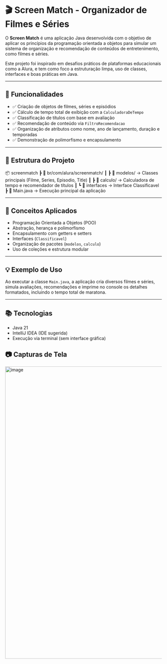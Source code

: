 # 🎬 Screen Match - Organizador de Filmes e Séries

O **Screen Match** é uma aplicação Java desenvolvida com o objetivo de aplicar os princípios da programação orientada a objetos para simular um sistema de organização e recomendação de conteúdos de entretenimento, como filmes e séries.

Este projeto foi inspirado em desafios práticos de plataformas educacionais como a Alura, e tem como foco a estruturação limpa, uso de classes, interfaces e boas práticas em Java.

---

## 🚀 Funcionalidades

- ✅ Criação de objetos de filmes, séries e episódios
- ✅ Cálculo de tempo total de exibição com a `CalculadoraDeTempo`
- ✅ Classificação de títulos com base em avaliação
- ✅ Recomendação de conteúdo via `FiltroRecomendacao`
- ✅ Organização de atributos como nome, ano de lançamento, duração e temporadas
- ✅ Demonstração de polimorfismo e encapsulamento

---

## 🧩 Estrutura do Projeto

📦 screenmatch
┣ 📂 br/com/alura/screenmatch/
┃ ┣ 📂 modelos/ → Classes principais (Filme, Series, Episodio, Title)
┃ ┣ 📂 calculo/ → Calculadora de tempo e recomendador de títulos
┃ ┗ 📜 interfaces → Interface Classificavel
┣ 📜 Main.java → Execução principal da aplicação


---

## 🧠 Conceitos Aplicados

- Programação Orientada a Objetos (POO)
- Abstração, herança e polimorfismo
- Encapsulamento com getters e setters
- Interfaces (`Classificavel`)
- Organização de pacotes (`modelos`, `calculo`)
- Uso de coleções e estrutura modular

---

## 💡 Exemplo de Uso

Ao executar a classe `Main.java`, a aplicação cria diversos filmes e séries, simula avaliações, recomendações e imprime no console os detalhes formatados, incluindo o tempo total de maratona.

---

## 📚 Tecnologias

- Java 21
- IntelliJ IDEA (IDE sugerida)
- Execução via terminal (sem interface gráfica)

## 📷 Capturas de Tela

<img width="1807" height="938" alt="image" src="https://github.com/user-attachments/assets/86bcb255-836d-4242-ac82-d3208f1a695f" />



